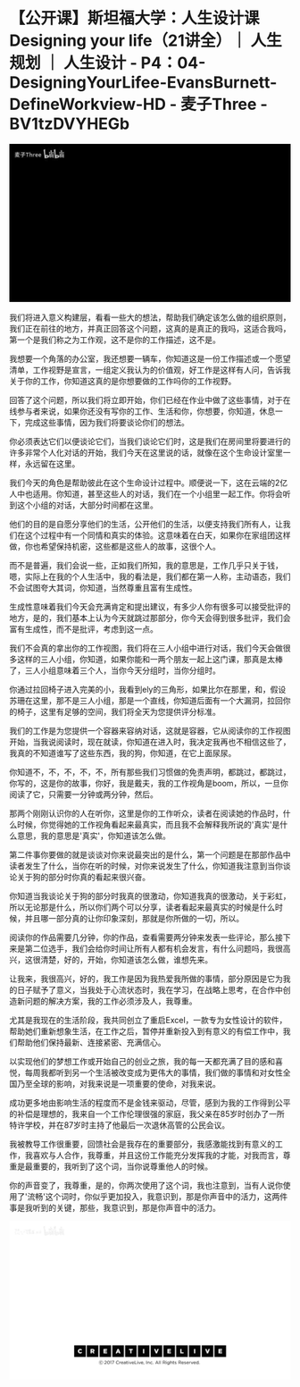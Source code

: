 # 【公开课】斯坦福大学：人生设计课 Designing your life（21讲全）｜ 人生规划 ｜ 人生设计 - P4：04-DesigningYourLifee-EvansBurnett-DefineWorkview-HD - 麦子Three - BV1tzDVYHEGb

![](img/3e496a3847893010d440fc897d2a2bf5_0.png)

我们将进入意义构建层，看看一些大的想法，帮助我们确定该怎么做的组织原则，我们正在前往的地方，并真正回答这个问题，这真的是真正的我吗，这适合我吗，第一个是我们称之为工作观，这不是你的工作描述，这不是。

我想要一个角落的办公室，我还想要一辆车，你知道这是一份工作描述或一个愿望清单，工作视野是宣言，一组定义我认为的价值观，好工作是这样有人问，告诉我关于你的工作，你知道这真的是你想要做的工作吗你的工作视野。

回答了这个问题，所以我们将立即开始，你们已经在作业中做了这些事情，对于在线参与者来说，如果你还没有写你的工作、生活和你，你想要，你知道，休息一下，完成这些事情，因为我们将要谈论你们的想法。

你必须表达它们以便谈论它们，当我们谈论它们时，这是我们在房间里将要进行的许多非常个人化对话的开始，我们今天在这里说的话，就像在这个生命设计室里一样，永远留在这里。

我们今天的角色是帮助彼此在这个生命设计过程中。顺便说一下，这在云端的2亿人中也适用。你知道，甚至这些人的对话，我们在一个小组里一起工作。你将会听到这个小组的对话，大部分时间都在这里。

他们的目的是自愿分享他们的生活，公开他们的生活，以便支持我们所有人，让我们在这个过程中有一个同情和真实的体验。这意味着在白天，如果你在家组团这样做，你也希望保持机密，这些都是这些人的故事，这很个人。

而不是普遍，我们会说一些，正如我们所知，我的意思是，工作几乎只关于钱，嗯，实际上在我的个人生活中，我的看法是，我们都在第一人称，主动语态，我们不会试图夸大其词，你知道，当然尊重且富有生成性。

生成性意味着我们今天会充满肯定和提出建议，有多少人你有很多可以接受批评的地方，是的，我们基本上认为今天就跳过那部分，你今天会得到很多批评，我们会富有生成性，而不是批评，考虑到这一点。

我们不会真的拿出你的工作视图，我们将在三人小组中进行对话，我们今天会做很多这样的三人小组，你知道，如果你能和一两个朋友一起上这门课，那真是太棒了，三人小组意味着三个人，当你今天分组时，当你分组时。

你通过拉回椅子进入完美的小，我看到ely的三角形，如果比尔在那里，和，假设苏珊在这里，那不是三人小组，那是一个直线，你知道后面有一个大漏洞，拉回你的椅子，这里有足够的空间，我们将全天为您提供评分标准。

我们的工作是为您提供一个容器来容纳对话，这就是容器，它从阅读你的工作视图开始，当我说阅读时，现在就读，你知道在进入时，我决定我再也不相信这些了，我真的不知道谁写了这些东西，我的狗，你知道，在它上面尿尿。

你知道不，不，不，不，不，所有那些我们习惯做的免责声明，都跳过，都跳过，你写的，这是你的故事，你好，我是戴夫，我的工作视角是boom，所以，一旦你阅读了它，只需要一分钟或两分钟，然后。

那两个刚刚认识你的人在听你，这里是你的工作听众，读者在阅读她的作品时，什么时候，你觉得她的工作视角看起来最真实，而且我不会解释我所说的'真实'是什么意思，我的意思是'真实'，你知道该怎么做。

第二件事你要做的就是谈谈对你来说最突出的是什么，第一个问题是在那部作品中读者发生了什么，当你在听的时候，对你来说发生了什么，你知道我注意到当你谈论关于狗的部分时你真的看起来很兴奋。

你知道当我谈论关于狗的部分时我真的很激动，你知道我真的很激动，关于彩虹，所以无论那是什么，所以你们两个可以分享，读者看起来最真实的时候是什么时候，并且哪一部分真的让你印象深刻，那就是你所做的一切，所以。

阅读你的作品需要几分钟，你的作品，查看需要两分钟来发表一些评论，那么接下来是第二位选手，我们会给你时间让所有人都有机会发言，有什么问题吗，我很高兴，这很清楚，好的，开始，你知道该怎么做，谁想先来。

让我来，我很高兴，好的，我工作是因为我热爱我所做的事情，部分原因是它为我的日子赋予了意义，当我处于心流状态时，我在学习，在战略上思考，在合作中创造新问题的解决方案，我的工作必须涉及人，我尊重。

尤其是我现在的生活阶段，我共同创立了重启Excel，一款专为女性设计的软件，帮助她们重新想象生活，在工作之后，暂停并重新投入到有意义的有偿工作中，我们帮助他们保持最新、连接紧密、充满信心。

以实现他们的梦想工作或开始自己的创业之旅，我的每一天都充满了目的感和喜悦，每周我都听到另一个生活被改变成为更伟大的事情，我们做的事情和对女性全国乃至全球的影响，对我来说是一项重要的使命，对我来说。

成功更多地由影响生活的程度而不是金钱来驱动，尽管，感到为我的工作得到公平的补偿是理想的，我来自一个工作伦理很强的家庭，我父亲在85岁时创办了一所特许学校，并在87岁时主持了他最后一次退休高管的公民会议。

我被教导工作很重要，回馈社会是我存在的重要部分，我感激能找到有意义的工作，我喜欢与人合作，我尊重，并且这份工作能充分发挥我的才能，对我而言，尊重是最重要的，我听到了这个词，当你说尊重他人的时候。

你的声音变了，我尊重，是的，你两次使用了这个词，我也注意到，当有人说你使用了'流畅'这个词时，你似乎更加投入，我意识到，那是你声音中的活力，这两件事是我听到的关键，那些，我意识到，那是你声音中的活力。



![](img/3e496a3847893010d440fc897d2a2bf5_2.png)